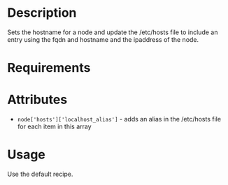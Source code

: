 Description
===========
Sets the hostname for a node and update the /etc/hosts file to include an entry using the fqdn and hostname and the ipaddress of the node.

Requirements
============

Attributes
==========
* `node['hosts']['localhost_alias']` - adds an alias in the /etc/hosts file for each item in this array

Usage
=====
Use the default recipe.

